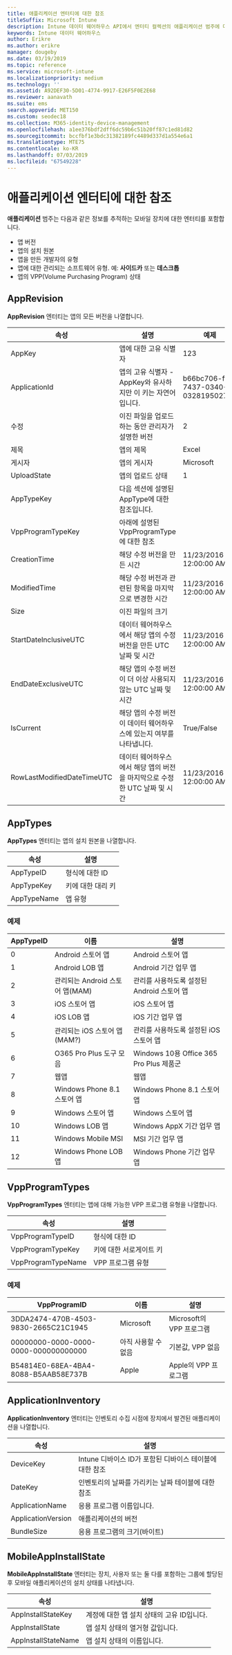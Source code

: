 ```yaml
---
title: 애플리케이션 엔터티에 대한 참조
titleSuffix: Microsoft Intune
description: Intune 데이터 웨어하우스 API에서 엔터티 컬렉션의 애플리케이션 범주에 대한 항목을 참조하세요.
keywords: Intune 데이터 웨어하우스
author: Erikre
ms.author: erikre
manager: dougeby
ms.date: 03/19/2019
ms.topic: reference
ms.service: microsoft-intune
ms.localizationpriority: medium
ms.technology: ''
ms.assetid: A92DEF30-5D01-4774-9917-E26F5F0E2E68
ms.reviewer: aanavath
ms.suite: ems
search.appverid: MET150
ms.custom: seodec18
ms.collection: M365-identity-device-management
ms.openlocfilehash: a1ee376bdf2dff6dc59b6c51b20ff87c1ed81d82
ms.sourcegitcommit: bccfbf1e3bdc31382189fc4489d337d1a554e6a1
ms.translationtype: MTE75
ms.contentlocale: ko-KR
ms.lasthandoff: 07/03/2019
ms.locfileid: "67549228"
---
```

# <a name="reference-for-application-entities"></a>애플리케이션 엔터티에 대한 참조

**애플리케이션** 범주는 다음과 같은 정보를 추적하는 모바일 장치에 대한 엔터티를 포함합니다.

  - 앱 버전
  - 앱의 설치 원본
  - 앱을 만든 개발자의 유형
  - 앱에 대한 관리되는 소프트웨어 유형. 예: **사이드카** 또는 **데스크톱**
  - 앱의 VPP(Volume Purchasing Program) 상태

## <a name="apprevision"></a>AppRevision

**AppRevision** 엔터티는 앱의 모든 버전을 나열합니다.

| 속성  | 설명 | 예제 |
|---------|------------|--------|
| AppKey |앱에 대한 고유 식별자 |123 |
| ApplicationId |앱의 고유 식별자 - AppKey와 유사하지만 이 키는 자연어입니다. |b66bc706-ffff-7437-0340-032819502773 |
| 수정 |이진 파일을 업로드하는 동안 관리자가 설명한 버전 |2 |
| 제목 |앱의 제목 |Excel |
| 게시자 |앱의 게시자 |Microsoft |
| UploadState |앱의 업로드 상태 |1 |
| AppTypeKey |다음 섹션에 설명된 AppType에 대한 참조입니다. | |
| VppProgramTypeKey |아래에 설명된 VppProgramType에 대한 참조 | |
| CreationTime |해당 수정 버전을 만든 시간 |11/23/2016 12:00:00 AM |
| ModifiedTime |해당 수정 버전과 관련된 항목을 마지막으로 변경한 시간 |11/23/2016 12:00:00 AM |
| Size |이진 파일의 크기 | |
| StartDateInclusiveUTC |데이터 웨어하우스에서 해당 앱의 수정 버전을 만든 UTC 날짜 및 시간 |11/23/2016 12:00:00 AM |
| EndDateExclusiveUTC |해당 앱의 수정 버전이 더 이상 사용되지 않는 UTC 날짜 및 시간 |11/23/2016 12:00:00 AM |
| IsCurrent |해당 앱의 수정 버전이 데이터 웨어하우스에 있는지 여부를 나타냅니다. |True/False |
| RowLastModifiedDateTimeUTC |데이터 웨어하우스에서 해당 앱의 버전을 마지막으로 수정한 UTC 날짜 및 시간 |11/23/2016 12:00:00 AM |

## <a name="apptypes"></a>AppTypes

**AppTypes** 엔터티는 앱의 설치 원본을 나열합니다.

| 속성  | 설명 |
|---------|------------|
| AppTypeID |형식에 대한 ID |
| AppTypeKey |키에 대한 대리 키 |
| AppTypeName |앱 유형 |

### <a name="example"></a>예제

| AppTypeID  | 이름 | 설명 |
|---------|------------|--------|
| 0 |Android 스토어 앱 | Android 스토어 앱 |
| 1 |Android LOB 앱 | Android 기간 업무 앱 |
| 2 |관리되는 Android 스토어 앱(MAM) | 관리를 사용하도록 설정된 Android 스토어 앱 |
| 3 |iOS 스토어 앱 | iOS 스토어 앱 |
| 4 |iOS LOB 앱 | iOS 기간 업무 앱 |
| 5 |관리되는 iOS 스토어 앱(MAM?) | 관리를 사용하도록 설정된 iOS 스토어 앱 |
| 6 |O365 Pro Plus 도구 모음 | Windows 10용 Office 365 Pro Plus 제품군 |
| 7 |웹앱 | 웹앱 |
| 8 |Windows Phone 8.1 스토어 앱 | Windows Phone 8.1 스토어 앱 |
| 9 |Windows 스토어 앱 | Windows 스토어 앱 |
| 10 |Windows LOB 앱 | Windows AppX 기간 업무 앱 |
| 11 |Windows Mobile MSI | MSI 기간 업무 앱 |
| 12 |Windows Phone LOB 앱 | Windows Phone 기간 업무 앱 |


## <a name="vppprogramtypes"></a>VppProgramTypes

**VppProgramTypes** 엔터티는 앱에 대해 가능한 VPP 프로그램 유형을 나열합니다.

| 속성  | 설명 |
|---------|------------|
| VppProgramTypeID | 형식에 대한 ID |
| VppProgramTypeKey | 키에 대한 서로게이트 키 |
| VppProgramTypeName | VPP 프로그램 유형 |

### <a name="example"></a>예제

| VppProgramID  | 이름 | 설명 |
|---------|------------|--------|
| 3DDA2474-470B-4503-9830-2665C21C1945 | Microsoft | Microsoft의 VPP 프로그램 |
| 00000000-0000-0000-0000-000000000000 | 아직 사용할 수 없음 | 기본값, VPP 없음 |
| B54814E0-68EA-4BA4-8088-B5AAB58E737B | Apple | Apple의 VPP 프로그램 |



## <a name="applicationinventory"></a>ApplicationInventory

**ApplicationInventory** 엔터티는 인벤토리 수집 시점에 장치에서 발견된 애플리케이션을 나열합니다.

| 속성  | 설명 |
|---------|------------|
| DeviceKey | Intune 디바이스 ID가 포함된 디바이스 테이블에 대한 참조 |
| DateKey | 인벤토리의 날짜를 가리키는 날짜 테이블에 대한 참조 |
| ApplicationName | 응용 프로그램 이름입니다. |
| ApplicationVersion | 애플리케이션의 버전 |
| BundleSize | 응용 프로그램의 크기(바이트) |

## <a name="mobileappinstallstate"></a>MobileAppInstallState

**MobileAppInstallState** 엔터티는 장치, 사용자 또는 둘 다를 포함하는 그룹에 할당된 후 모바일 애플리케이션의 설치 상태를 나타냅니다.

| 속성 | 설명 |
|---|---|
| AppInstallStateKey | 계정에 대한 앱 설치 상태의 고유 ID입니다. |
| AppInstallState | 앱 설치 상태의 열거형 값입니다. |
| AppInstallStateName | 앱 설치 상태의 이름입니다. |




